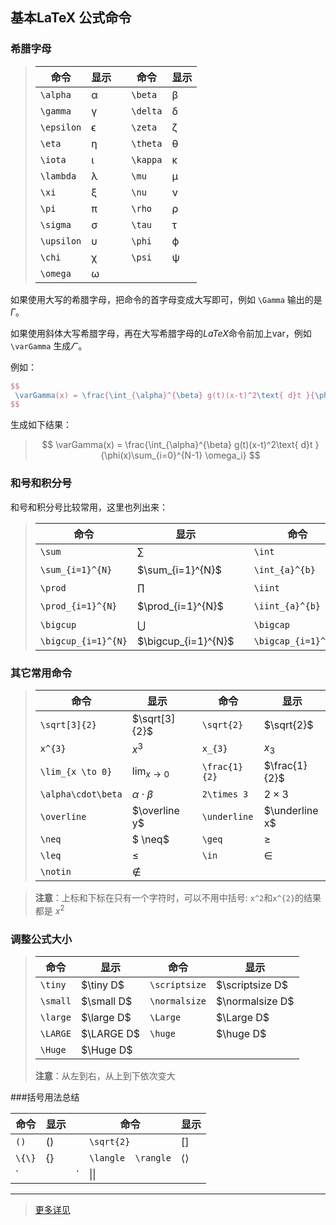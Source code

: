 ## **基本LaTeX 公式命令**

### **希腊字母**

> | 命令         | 显示   |      | 命令       | 显示   |
> | ---------- | ---- | ---- | -------- | ---- |
> | `\alpha`   | α    |      | `\beta`  | β    |
> | `\gamma`   | γ    |      | `\delta` | δ    |
> | `\epsilon` | ϵ    |      | `\zeta`  | ζ    |
> | `\eta`     | η    |      | `\theta` | θ    |
> | `\iota`    | ι    |      | `\kappa` | κ    |
> | `\lambda`  | λ    |      | `\mu`    | μ    |
> | `\xi`      | ξ    |      | `\nu`    | ν    |
> | `\pi`      | π    |      | `\rho`   | ρ    |
> | `\sigma`   | σ    |      | `\tau`   | τ    |
> | `\upsilon` | υ    |      | `\phi`   | ϕ    |
> | `\chi`     | χ    |      | `\psi`   | ψ    |
> | `\omega`   | ω    |      |          |      |

如果使用大写的希腊字母，把命令的首字母变成大写即可，例如 `\Gamma` 输出的是$\Gamma$。

如果使用斜体大写希腊字母，再在大写希腊字母的*LaTeX*命令前加上var，例如`\varGamma` 生成$\varGamma$ 。

例如：

```latex
$$
 \varGamma(x) = \frac{\int_{\alpha}^{\beta} g(t)(x-t)^2\text{ d}t }{\phi(x)\sum_{i=0}^{N-1} \omega_i} 
$$
```

生成如下结果：

>
>$$
>\varGamma(x) = \frac{\int_{\alpha}^{\beta} g(t)(x-t)^2\text{ d}t }{\phi(x)\sum_{i=0}^{N-1} \omega_i}
>$$
>

### **和号和积分号**

和号和积分号比较常用，这里也列出来：

> | 命令                  | 显示                  |      | 命令                  | 显示                  |
> | ------------------- | ------------------- | ---- | ------------------- | ------------------- |
> | `\sum`              | $\sum$              |      | `\int`              | $\int$              |
> | `\sum_{i=1}^{N}`    | $\sum_{i=1}^{N}$    |      | `\int_{a}^{b}`      | $\int_{a}^{b}$      |
> | `\prod`             | $\prod$             |      | `\iint`             | $\iint$             |
> | `\prod_{i=1}^{N}`   | $\prod_{i=1}^{N}$   |      | `\iint_{a}^{b}`     | $\iint_{a}^{b}$     |
> | `\bigcup`           | $\bigcup$           |      | `\bigcap`           | $\bigcap$           |
> | `\bigcup_{i=1}^{N}` | $\bigcup_{i=1}^{N}$ |      | `\bigcap_{i=1}^{N}` | $\bigcap_{i=1}^{N}$ |

### **其它常用命令**

> | 命令                 | 显示                 |      | 命令            | 显示             |
> | ------------------ | ------------------ | ---- | ------------- | -------------- |
> | `\sqrt[3]{2}`      | $\sqrt[3]{2}$      |      | `\sqrt{2}`    | $\sqrt{2}$     |
> | `x^{3}`            | $x^3$              |      | `x_{3}`       | $x_{3}$        |
> | `\lim_{x \to 0}`   | $\lim_{x \to 0}$   |      | `\frac{1}{2}` | $\frac{1}{2}$  |
> | `\alpha\cdot\beta` | $\alpha\cdot\beta$ |      | `2\times 3`   | $2\times 3$    |
> | `\overline`        | $\overline y$      |      | `\underline`  | $\underline x$ |
> | `\neq`             | $ \neq$            |      | `\geq`        | $\geq$         |
> | `\leq`             | $\leq$             |      | `\in`         | $\in$          |
> | `\notin`           | $\notin$           |      |               |                |

> **注意**：上标和下标在只有一个字符时，可以不用中括号: `x^2`和`x^{2}`的结果都是 $x^2$
>
### 调整公式大小


> | 命令       | 显示         | 命令            | 显示              |
> | -------- | ---------- | ------------- | --------------- |
> | `\tiny`  | $\tiny D$  | `\scriptsize` | $\scriptsize D$ |
> | `\small` | $\small D$ | `\normalsize` | $\normalsize D$ |
> | `\large` | $\large D$ | `\Large`      | $\Large D$      |
> | `\LARGE` | $\LARGE D$ | `\huge`       | $\huge D$       |
> | `\Huge`  | $\Huge D$  |               |                 |
>
> **注意**：从左到右，从上到下依次变大

###括号用法总结

| 命令     | 显示     |      | 命令                 | 显示                |
| ------ | ------ | ---- | ------------------ | ----------------- |
| `()`   | $()$   |      | `\sqrt{2}`         | $[]$              |
| `\{\}` | $\{\}$ |      | `\langle  \rangle` | $\langle \rangle$ |
| `||`   | $\|\|$ |      | `||a+b||_1`        | $ \|\|a+b\|\|_1$  |

------

>
>[更多详见](http://meta.math.stackexchange.com/questions/5020/mathjax-basic-tutorial-and-quick-reference)